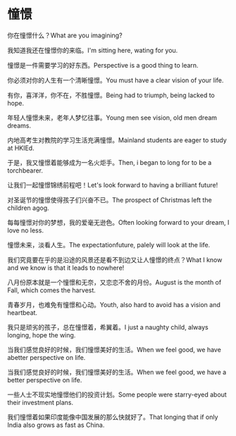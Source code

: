 # 憧憬

<p><span class="chinese">你在憧憬什么？</span><span class="english">What are you imagining?</span></p>

<p><span class="chinese">我知道我还在憧憬你的来临。</span><span class="english">I'm sitting here, wating for you.</span></p>

<p><span class="chinese">憧憬是一件需要学习的好东西。</span><span class="english">Perspective is a good thing to learn.</span></p>

<p><span class="chinese">你必须对你的人生有一个清晰憧憬。</span><span class="english">You must have a clear vision of your life.</span></p>

<p><span class="chinese">有你，喜洋洋，你不在，不胜憧憬。</span><span class="english">Being had to triumph, being lacked to hope.</span></p>

<p><span class="chinese">年轻人憧憬未来，老年人梦忆往事。</span><span class="english">Young men see vision, old men dream dreams.</span></p>

<p><span class="chinese">内地高考生对教院的学习生活充满憧憬。</span><span class="english">Mainland students are eager to study at HKIEd.</span></p>

<p><span class="chinese">于是，我又憧憬着能够成为一名火炬手。</span><span class="english">Then, i began to long for to be a torchbearer.</span></p>

<p><span class="chinese">让我们一起憧憬锦绣前程吧！</span><span class="english">Let's look forward to having a brilliant future!</span></p>

<p><span class="chinese">对圣诞节的憧憬使得孩子们兴奋不已。</span><span class="english">The prospect of Christmas left the children agog.</span></p>

<p><span class="chinese">每每憧憬对你的梦想，我的爱毫无逊色。</span><span class="english">Often looking forward to your dream, I love no less.</span></p>

<p><span class="chinese">憧憬未来，淡看人生。</span><span class="english">The expectationfuture, palely will look at the life.</span></p>

<p><span class="chinese">我们究竟要在乎的是沿途的风景还是看不到边又让人憧憬的终点？</span><span class="english">What I know and we know is that it leads to nowhere!</span></p>

<p><span class="chinese">八月份原本就是一个憧憬和无奈，又恋恋不舍的月份。</span><span class="english">August is the month of Fall, which comes the harvest.</span></p>

<p><span class="chinese">青春岁月，也难免有憧憬和心动。</span><span class="english">Youth, also hard to avoid has a vision and heartbeat.</span></p>

<p><span class="chinese">我只是顽劣的孩子，总在憧憬着，希翼着。</span><span class="english">I just a naughty child, always longing, hope the wing.</span></p>

<p><span class="chinese">当我们感觉良好的时候，我们憧憬美好的生活。</span><span class="english">When we feel good, we have abetter perspective on life.</span></p>

<p><span class="chinese">当我们感觉良好的时候，我们憧憬美好的生活。</span><span class="english">When we feel good, we have a better perspective on life.</span></p>

<p><span class="chinese">一些人士不现实地憧憬他们的投资计划。</span><span class="english">Some people were starry-eyed about their investment plans.</span></p>

<p><span class="chinese">我们憧憬着如果印度能像中国发展的那么快就好了。</span><span class="english">That longing that if only India also grows as fast as China.</span></p>

